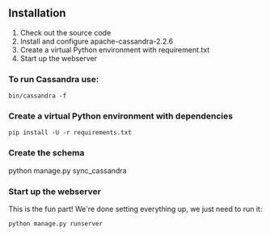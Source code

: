 ## Installation

1. Check out the source code
2. Install and configure apache-cassandra-2.2.6
3. Create a virtual Python environment with requirement.txt
4. Start up the webserver

### To run Cassandra use:

    bin/cassandra -f

### Create a virtual Python environment with dependencies

    pip install -U -r requirements.txt

### Create the schema

python manage.py sync_cassandra

### Start up the webserver

This is the fun part! We're done setting everything up, we just need to run it:

    python manage.py runserver